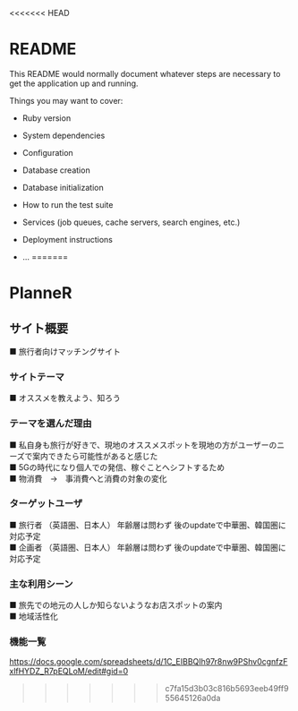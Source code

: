 <<<<<<< HEAD
# README

This README would normally document whatever steps are necessary to get the
application up and running.

Things you may want to cover:

* Ruby version

* System dependencies

* Configuration

* Database creation

* Database initialization

* How to run the test suite

* Services (job queues, cache servers, search engines, etc.)

* Deployment instructions

* ...
=======
# PlanneR

## サイト概要
■ 旅行者向けマッチングサイト
### サイトテーマ
■ オススメを教えよう、知ろう

### テーマを選んだ理由
■ 私自身も旅行が好きで、現地のオススメスポットを現地の方がユーザーのニーズで案内できたら可能性があると感じた  
■ 5Gの時代になり個人での発信、稼ぐことへシフトするため  
■ 物消費　→　事消費へと消費の対象の変化  
### ターゲットユーザ
■ 旅行者 （英語圏、日本人） 年齢層は問わず 後のupdateで中華圏、韓国圏に対応予定  
■ 企画者 （英語圏、日本人） 年齢層は問わず 後のupdateで中華圏、韓国圏に対応予定

### 主な利用シーン
■ 旅先での地元の人しか知らないようなお店スポットの案内  
■ 地域活性化

### 機能一覧
https://docs.google.com/spreadsheets/d/1C_EIBBQIh97r8nw9PShv0cgnfzFxlfHYDZ_R7pEQLoM/edit#gid=0
>>>>>>> c7fa15d3b03c816b5693eeb49ff955645126a0da
